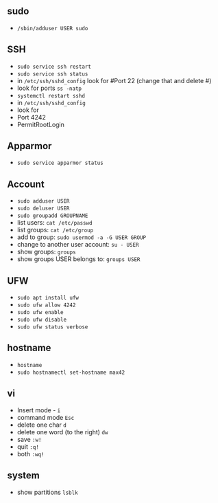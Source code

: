 
## sudo
- `/sbin/adduser USER sudo`

## SSH
- `sudo service ssh restart`
- `sudo service ssh status`
- in `/etc/ssh/sshd_config` look for #Port 22 (change that and delete #)
- look for ports `ss -natp`
- `systemctl restart sshd`
- in `/etc/ssh/sshd_config`
- look for
- Port 4242
- PermitRootLogin

## Apparmor
- `sudo service apparmor status`

## Account
- `sudo adduser USER`
- `sudo deluser USER`
- `sudo groupadd GROUPNAME`
- list users: `cat /etc/passwd`
- list groups: `cat /etc/group`
- add to group: `sudo usermod -a -G USER GROUP`
- change to another user account: `su - USER`
- show groups: `groups`
- show groups USER belongs to: `groups USER`

## UFW
- `sudo apt install ufw`
- `sudo ufw allow 4242`
- `sudo ufw enable`
- `sudo ufw disable`
- `sudo ufw status verbose`

## hostname
- `hostname`
- `sudo hostnamectl set-hostname max42`

## vi
- Insert mode - `i`
- command mode `Esc`
- delete one char `d`
- delete one word (to the right) `dw`
- save `:w!`
- quit `:q!`
- both `:wq!`

## system

- show partitions `lsblk`

